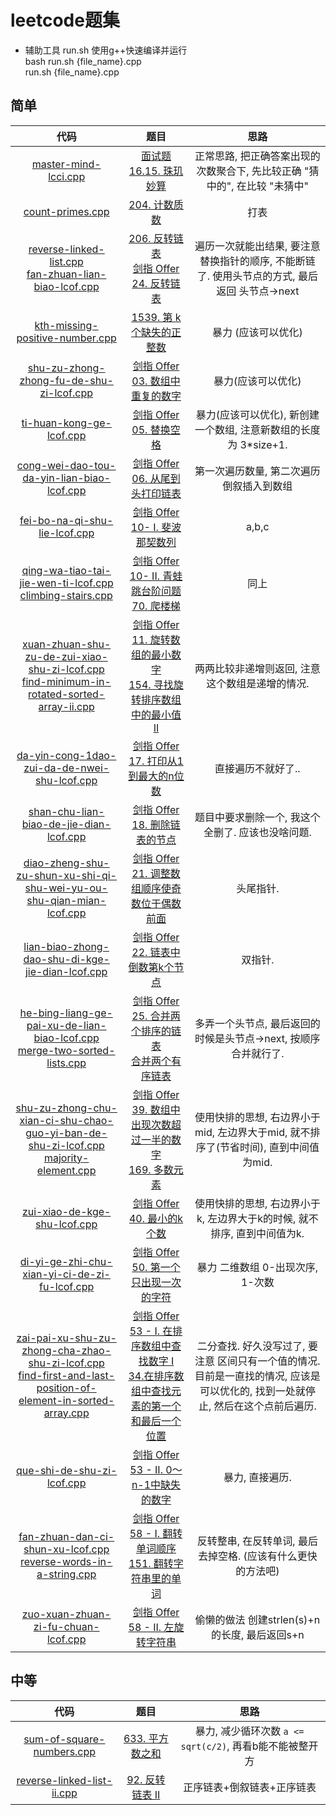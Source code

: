 # leetcode题集

- 辅助工具 run.sh 使用g++快速编译并运行  
    bash run.sh {file_name}.cpp  
    run.sh {file_name}.cpp


## 简单

代码 | 题目 | 思路
:-: | :-: | :-:
[master-mind-lcci.cpp](master-mind-lcci.cpp) | [面试题 16.15. 珠玑妙算](https://leetcode-cn.com/problems/master-mind-lcci/) | 正常思路, 把正确答案出现的次数聚合下, 先比较正确 "猜中的", 在比较 "未猜中"
[count-primes.cpp](count-primes.cpp) | [204. 计数质数](https://leetcode-cn.com/problems/count-primes/) | 打表
[reverse-linked-list.cpp](reverse-linked-list.cpp) <br/> [fan-zhuan-lian-biao-lcof.cpp](fan-zhuan-lian-biao-lcof.cpp) | [206. 反转链表](https://leetcode-cn.com/problems/reverse-linked-list/) <br/> [剑指 Offer 24. 反转链表](https://leetcode-cn.com/problems/fan-zhuan-lian-biao-lcof/) | 遍历一次就能出结果, 要注意替换指针的顺序, 不能断链了. 使用头节点的方式, 最后返回 头节点->next
[kth-missing-positive-number.cpp](kth-missing-positive-number.cpp) | [1539. 第 k 个缺失的正整数](https://leetcode-cn.com/problems/kth-missing-positive-number/) | 暴力 (应该可以优化)
[shu-zu-zhong-zhong-fu-de-shu-zi-lcof.cpp](shu-zu-zhong-zhong-fu-de-shu-zi-lcof.cpp) | [剑指 Offer 03. 数组中重复的数字](https://leetcode-cn.com/problems/shu-zu-zhong-zhong-fu-de-shu-zi-lcof/) | 暴力(应该可以优化)
[ti-huan-kong-ge-lcof.cpp](ti-huan-kong-ge-lcof.cpp) | [剑指 Offer 05. 替换空格](https://leetcode-cn.com/problems/ti-huan-kong-ge-lcof/) | 暴力(应该可以优化), 新创建一个数组, 注意新数组的长度为 3*size+1.
[cong-wei-dao-tou-da-yin-lian-biao-lcof.cpp](cong-wei-dao-tou-da-yin-lian-biao-lcof.cpp) | [剑指 Offer 06. 从尾到头打印链表](https://leetcode-cn.com/problems/cong-wei-dao-tou-da-yin-lian-biao-lcof/) | 第一次遍历数量, 第二次遍历倒叙插入到数组
[fei-bo-na-qi-shu-lie-lcof.cpp](fei-bo-na-qi-shu-lie-lcof.cpp) | [剑指 Offer 10- I. 斐波那契数列](https://leetcode-cn.com/problems/fei-bo-na-qi-shu-lie-lcof/) | a,b,c
[qing-wa-tiao-tai-jie-wen-ti-lcof.cpp](qing-wa-tiao-tai-jie-wen-ti-lcof.cpp) <br/> [climbing-stairs.cpp](climbing-stairs.cpp) | [剑指 Offer 10- II. 青蛙跳台阶问题](https://leetcode-cn.com/problems/qing-wa-tiao-tai-jie-wen-ti-lcof/) <br/> [70. 爬楼梯](https://leetcode-cn.com/problems/climbing-stairs/) | 同上
[xuan-zhuan-shu-zu-de-zui-xiao-shu-zi-lcof.cpp](xuan-zhuan-shu-zu-de-zui-xiao-shu-zi-lcof.cpp) <br/> [find-minimum-in-rotated-sorted-array-ii.cpp](find-minimum-in-rotated-sorted-array-ii.cpp) | [剑指 Offer 11. 旋转数组的最小数字](https://leetcode-cn.com/problems/xuan-zhuan-shu-zu-de-zui-xiao-shu-zi-lcof/) <br/> [154. 寻找旋转排序数组中的最小值 II](https://leetcode-cn.com/problems/find-minimum-in-rotated-sorted-array-ii/) | 两两比较非递增则返回, 注意这个数组是递增的情况.
[da-yin-cong-1dao-zui-da-de-nwei-shu-lcof.cpp](da-yin-cong-1dao-zui-da-de-nwei-shu-lcof.cpp) | [剑指 Offer 17. 打印从1到最大的n位数](https://leetcode-cn.com/problems/da-yin-cong-1dao-zui-da-de-nwei-shu-lcof/) | 直接遍历不就好了..
[shan-chu-lian-biao-de-jie-dian-lcof.cpp](shan-chu-lian-biao-de-jie-dian-lcof.cpp) | [剑指 Offer 18. 删除链表的节点](https://leetcode-cn.com/problems/shan-chu-lian-biao-de-jie-dian-lcof/) | 题目中要求删除一个, 我这个全删了. 应该也没啥问题.
[diao-zheng-shu-zu-shun-xu-shi-qi-shu-wei-yu-ou-shu-qian-mian-lcof.cpp](diao-zheng-shu-zu-shun-xu-shi-qi-shu-wei-yu-ou-shu-qian-mian-lcof.cpp) | [剑指 Offer 21. 调整数组顺序使奇数位于偶数前面](https://leetcode-cn.com/problems/diao-zheng-shu-zu-shun-xu-shi-qi-shu-wei-yu-ou-shu-qian-mian-lcof/) | 头尾指针.
[lian-biao-zhong-dao-shu-di-kge-jie-dian-lcof.cpp](lian-biao-zhong-dao-shu-di-kge-jie-dian-lcof.cpp) | [剑指 Offer 22. 链表中倒数第k个节点](https://leetcode-cn.com/problems/lian-biao-zhong-dao-shu-di-kge-jie-dian-lcof/) | 双指针.
[he-bing-liang-ge-pai-xu-de-lian-biao-lcof.cpp](he-bing-liang-ge-pai-xu-de-lian-biao-lcof.cpp) <br/> [merge-two-sorted-lists.cpp](merge-two-sorted-lists.cpp) | [剑指 Offer 25. 合并两个排序的链表](https://leetcode-cn.com/problems/he-bing-liang-ge-pai-xu-de-lian-biao-lcof/) <br/> [合并两个有序链表](合并两个有序链表) | 多弄一个头节点, 最后返回的时候是头节点->next, 按顺序合并就行了.
[shu-zu-zhong-chu-xian-ci-shu-chao-guo-yi-ban-de-shu-zi-lcof.cpp](shu-zu-zhong-chu-xian-ci-shu-chao-guo-yi-ban-de-shu-zi-lcof.cpp) <br/> [majority-element.cpp](majority-element.cpp) | [剑指 Offer 39. 数组中出现次数超过一半的数字](https://leetcode-cn.com/problems/shu-zu-zhong-chu-xian-ci-shu-chao-guo-yi-ban-de-shu-zi-lcof/) <br/> [169. 多数元素](https://leetcode-cn.com/problems/majority-element/) | 使用快排的思想, 右边界小于mid, 左边界大于mid, 就不排序了(节省时间), 直到中间值为mid.
[zui-xiao-de-kge-shu-lcof.cpp](zui-xiao-de-kge-shu-lcof.cpp) | [剑指 Offer 40. 最小的k个数](https://leetcode-cn.com/problems/zui-xiao-de-kge-shu-lcof/) | 使用快排的思想, 右边界小于k, 左边界大于k的时候, 就不排序, 直到中间值为k.
[di-yi-ge-zhi-chu-xian-yi-ci-de-zi-fu-lcof.cpp](di-yi-ge-zhi-chu-xian-yi-ci-de-zi-fu-lcof.cpp) | [剑指 Offer 50. 第一个只出现一次的字符](https://leetcode-cn.com/problems/di-yi-ge-zhi-chu-xian-yi-ci-de-zi-fu-lcof/) | 暴力 二维数组 0-出现次序, 1-次数
[zai-pai-xu-shu-zu-zhong-cha-zhao-shu-zi-lcof.cpp](zai-pai-xu-shu-zu-zhong-cha-zhao-shu-zi-lcof.cpp) <br/> [find-first-and-last-position-of-element-in-sorted-array.cpp](find-first-and-last-position-of-element-in-sorted-array.cpp) | [剑指 Offer 53 - I. 在排序数组中查找数字 I](https://leetcode-cn.com/problems/zai-pai-xu-shu-zu-zhong-cha-zhao-shu-zi-lcof/) <br/> [34.在排序数组中查找元素的第一个和最后一个位置](https://leetcode-cn.com/problems/find-first-and-last-position-of-element-in-sorted-array/) | 二分查找. 好久没写过了, 要注意 区间只有一个值的情况. 目前是一直找的情况, 应该是可以优化的, 找到一处就停止, 然后在这个点前后遍历.
[que-shi-de-shu-zi-lcof.cpp](que-shi-de-shu-zi-lcof.cpp) | [剑指 Offer 53 - II. 0～n-1中缺失的数字](https://leetcode-cn.com/problems/que-shi-de-shu-zi-lcof/) | 暴力, 直接遍历.
[fan-zhuan-dan-ci-shun-xu-lcof.cpp](fan-zhuan-dan-ci-shun-xu-lcof.cpp) <br/> [reverse-words-in-a-string.cpp](reverse-words-in-a-string.cpp)| [剑指 Offer 58 - I. 翻转单词顺序](https://leetcode-cn.com/problems/fan-zhuan-dan-ci-shun-xu-lcof/) <br> [151. 翻转字符串里的单词](https://leetcode-cn.com/problems/reverse-words-in-a-string/) | 反转整串, 在反转单词, 最后去掉空格. (应该有什么更快的方法吧)
[zuo-xuan-zhuan-zi-fu-chuan-lcof.cpp](zuo-xuan-zhuan-zi-fu-chuan-lcof.cpp) | [剑指 Offer 58 - II. 左旋转字符串](https://leetcode-cn.com/problems/zuo-xuan-zhuan-zi-fu-chuan-lcof/) | 偷懒的做法 创建strlen(s)+n的长度, 最后返回s+n


## 中等

代码 | 题目 | 思路
:-: | :-: | :-:
[sum-of-square-numbers.cpp](sum-of-square-numbers.cpp) | [633. 平方数之和](https://leetcode-cn.com/problems/sum-of-square-numbers/) | 暴力, 减少循环次数 `a <= sqrt(c/2)`, 再看b能不能被整开方
[reverse-linked-list-ii.cpp](reverse-linked-list-ii.cpp) | [92. 反转链表 II](https://leetcode-cn.com/problems/reverse-linked-list-ii/) | 正序链表+倒叙链表+正序链表
